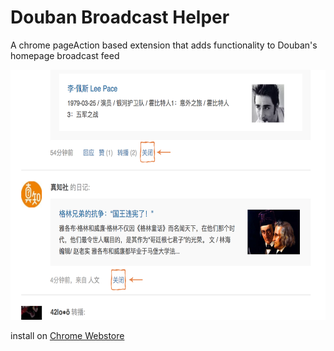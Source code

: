 # Douban Broadcast Helper

A chrome pageAction based extension that adds functionality to Douban's homepage broadcast feed

<img alt="screenshot" src="screenshot.png" width="640" height="400" >

install on [Chrome Webstore](https://chrome.google.com/webstore/detail/douban-broadcast-helper/ibndglfkhfipfbpnmmfeimfkehndihbo)